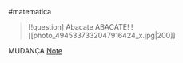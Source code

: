 #matematica
> [!question] Abacate 
> ABACATE!
> ![[photo_4945337332047916424_x.jpg|200]]


MUDANÇA
[Note](Untitled#Banana)
